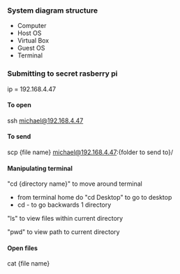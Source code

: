 ### System diagram structure

- Computer
- Host OS
- Virtual Box
- Guest OS
- Terminal

### Submitting to secret rasberry pi

ip = 192.168.4.47

#### To open
ssh michael@192.168.4.47

#### To send
scp {file name} michael@192.168.4.47:{folder to send to}/

#### Manipulating terminal
"cd {directory name}" to move around terminal
- from terminal home do "cd Desktop" to go to desktop
- cd - to go backwards 1 directory

"ls" to view files within current directory

"pwd" to view path to current directory

#### Open files
cat {file name}
